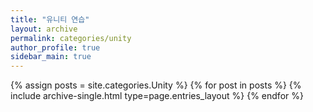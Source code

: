 ```yaml
---
title: "유니티 연습"
layout: archive
permalink: categories/unity
author_profile: true
sidebar_main: true
---
```


{% assign posts = site.categories.Unity %}
{% for post in posts %} {% include archive-single.html type=page.entries_layout %} {% endfor %}